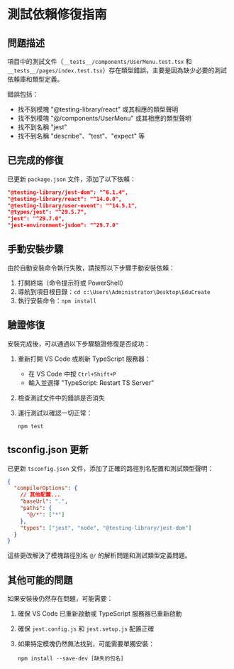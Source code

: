 # 測試依賴修復指南

## 問題描述

項目中的測試文件（`__tests__/components/UserMenu.test.tsx` 和 `__tests__/pages/index.test.tsx`）存在類型錯誤，主要是因為缺少必要的測試依賴庫和類型定義。

錯誤包括：
- 找不到模塊 "@testing-library/react" 或其相應的類型聲明
- 找不到模塊 "@/components/UserMenu" 或其相應的類型聲明
- 找不到名稱 "jest"
- 找不到名稱 "describe"、"test"、"expect" 等

## 已完成的修復

已更新 `package.json` 文件，添加了以下依賴：

```json
"@testing-library/jest-dom": "^6.1.4",
"@testing-library/react": "^14.0.0",
"@testing-library/user-event": "^14.5.1",
"@types/jest": "^29.5.7",
"jest": "^29.7.0",
"jest-environment-jsdom": "^29.7.0"
```

## 手動安裝步驟

由於自動安裝命令執行失敗，請按照以下步驟手動安裝依賴：

1. 打開終端（命令提示符或 PowerShell）
2. 導航到項目根目錄：`cd c:\Users\Administrator\Desktop\EduCreate`
3. 執行安裝命令：`npm install`

## 驗證修復

安裝完成後，可以通過以下步驟驗證修復是否成功：

1. 重新打開 VS Code 或刷新 TypeScript 服務器：
   - 在 VS Code 中按 `Ctrl+Shift+P`
   - 輸入並選擇 "TypeScript: Restart TS Server"

2. 檢查測試文件中的錯誤是否消失

3. 運行測試以確認一切正常：
   ```
   npm test
   ```

## tsconfig.json 更新

已更新 `tsconfig.json` 文件，添加了正確的路徑別名配置和測試類型聲明：

```json
{
  "compilerOptions": {
    // 其他配置...
    "baseUrl": ".",
    "paths": {
      "@/*": ["*"]
    },
    "types": ["jest", "node", "@testing-library/jest-dom"]
  }
}
```

這些更改解決了模塊路徑別名 `@/` 的解析問題和測試類型定義問題。

## 其他可能的問題

如果安裝後仍然存在問題，可能需要：

1. 確保 VS Code 已重新啟動或 TypeScript 服務器已重新啟動

2. 確保 `jest.config.js` 和 `jest.setup.js` 配置正確

3. 如果特定模塊仍然無法找到，可能需要單獨安裝：
   ```
   npm install --save-dev [缺失的包名]
   ```
